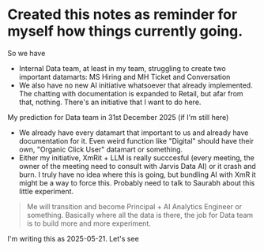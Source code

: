 # Created this notes as reminder for myself how things currently going.

So we have
- Internal Data team, at least in my team, struggling to create two important datamarts: MS Hiring and MH Ticket and Conversation
- We also have no new AI initiative whatsoever that already implemented. The chatting with documentation is expanded to Retail, but afar from that, nothing. There's an initiative that I want to do here.


My prediction for Data team in 31st December 2025 (if I'm still here)
- We already have every datamart that important to us and already have documentation for it. Even weird function like "Digital" should have their own, "Organic Click User" datamart or something.
- Either my initiative, XmRit + LLM is really succcesful (every meeting, the owner of the meeting need to consult with Jarvis Data AI) or it crash and burn. I truly have no idea where this is going, but bundling AI with XmR it might be a way to force this. Probably need to talk to Saurabh about this little experiment.
> Me will transition and become Principal + AI Analytics Engineer or something. Basically where all the data is there, the job for Data team is to build more and more experiment.

I'm writing this as 2025-05-21. Let's see
